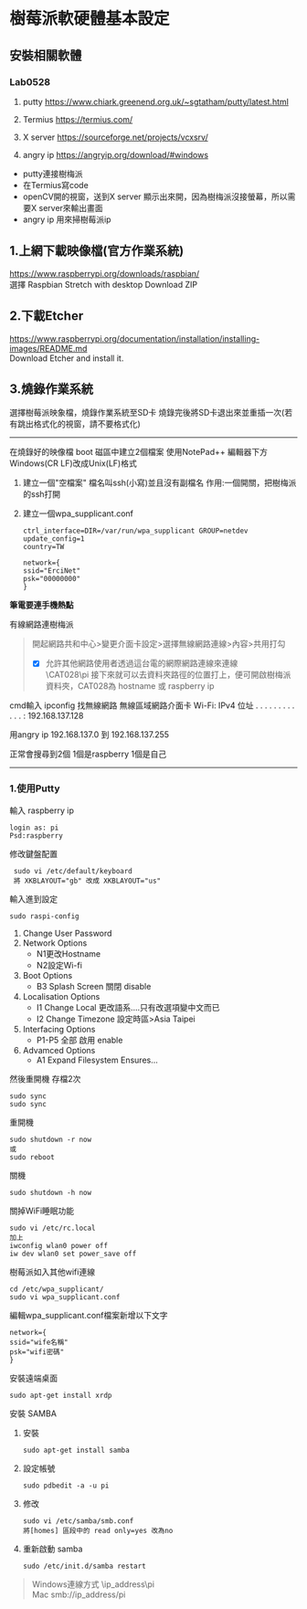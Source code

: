 # 樹莓派軟硬體基本設定
## 安裝相關軟體
### Lab0528  
1. putty
   https://www.chiark.greenend.org.uk/~sgtatham/putty/latest.html
   
2. Termius
   https://termius.com/

3. X server
   https://sourceforge.net/projects/vcxsrv/
4. angry ip
   https://angryip.org/download/#windows

* putty連接樹梅派
* 在Termius寫code  
* openCV開的視窗，送到X server 顯示出來開，因為樹梅派沒接螢幕，所以需要X server來輸出畫面  
* angry ip 用來掃樹莓派ip    

## 1.上網下載映像檔(官方作業系統)
   https://www.raspberrypi.org/downloads/raspbian/  
   選擇 Raspbian Stretch with desktop Download ZIP


## 2.下載Etcher 
   https://www.raspberrypi.org/documentation/installation/installing-images/README.md  
   Download Etcher and install it.
    
    
## 3.燒錄作業系統
   選擇樹莓派映象檔，燒錄作業系統至SD卡
   燒錄完後將SD卡退出來並重插一次(若有跳出格式化的視窗，請不要格式化)
   
***
    
在燒錄好的映像檔 boot 磁區中建立2個檔案  使用NotePad++  編輯器下方Windows(CR LF)改成Unix(LF)格式

1. 建立一個"空檔案" 檔名叫ssh(小寫)並且沒有副檔名
   作用:一個開關，把樹梅派的ssh打開

2. 建立一個wpa_supplicant.conf

       ctrl_interface=DIR=/var/run/wpa_supplicant GROUP=netdev
       update_config=1
       country=TW
       
       network={
       ssid="ErciNet"
       psk="00000000"
       }

**筆電要連手機熱點**

有線網路連樹梅派 


> 開起網路共和中心>變更介面卡設定>選擇無線網路連線>內容>共用打勾
> - [x] 允許其他網路使用者透過這台電的網際網路連線來連線  
> \\CAT028\pi  接下來就可以去資料夾路徑的位置打上，便可開啟樹梅派資料夾，CAT028為 hostname 或 raspberry  ip 

cmd輸入 ipconfig 找無線網路
無線區域網路介面卡 Wi-Fi:
IPv4 位址 . . . . . . . . . . . . : 192.168.137.128

用angry ip 192.168.137.0  到 192.168.137.255
   
正常會搜尋到2個 1個是raspberry 1個是自己   
*** 
### 1.使用Putty 
輸入 raspberry ip 

    login as: pi
    Psd:raspberry
修改鍵盤配置  

     sudo vi /etc/default/keyboard
     將 XKBLAYOUT="gb" 改成 XKBLAYOUT="us"
   
輸入進到設定

    sudo raspi-config
1. Change User Password
2. Network Options 
   * N1更改Hostname
   * N2設定Wi-fi
3. Boot Options
   * B3 Splash Screen 關閉 disable
4. Localisation Options
   * I1 Change Local 更改語系....只有改選項變中文而已
   * I2 Change Timezone 設定時區>Asia Taipei
5. Interfacing Options
   * P1-P5 全部 啟用 enable 
7. Advamced Options
   * A1 Expand Filesystem Ensures...

然後重開機
存檔2次  

    sudo sync
    sudo sync
    
重開機  

    sudo shutdown -r now
    或
    sudo reboot
    
關機  

    sudo shutdown -h now
    
關掉WiFi睡眠功能  

    sudo vi /etc/rc.local
    加上
    iwconfig wlan0 power off
    iw dev wlan0 set power_save off

樹莓派如入其他wifi連線

    cd /etc/wpa_supplicant/
    sudo vi wpa_supplicant.conf
    
編輯wpa_supplicant.conf檔案新增以下文字

    network={
    ssid="wife名稱"
    psk="wifi密碼"
    }
    
安裝遠端桌面

    sudo apt-get install xrdp
   
安裝 SAMBA

1. 安裝

       sudo apt-get install samba
       
2. 設定帳號

       sudo pdbedit -a -u pi
3. 修改

       sudo vi /etc/samba/smb.conf
       將[homes] 區段中的 read only=yes 改為no
       
4. 重新啟動 samba

       sudo /etc/init.d/samba restart
       
>  Windows連線方式 \\ip_address\pi  
>  Mac smb://ip_address/pi




    
     
        
    
    
    
